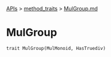 [APIs](../index.md) > [method_traits](./index.md) > [MulGroup.md]()

# MulGroup

```
trait MulGroup(MulMonoid, HasTruediv)
```
